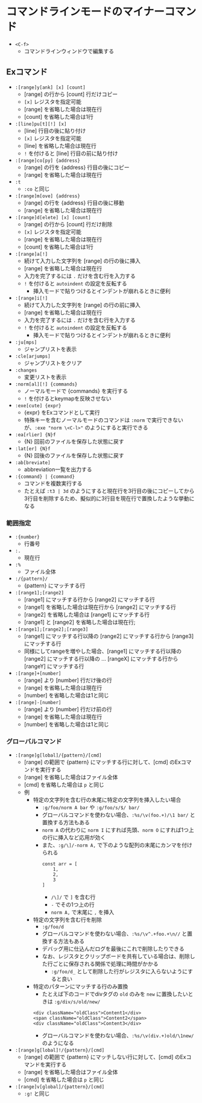 # コマンドラインモードのマイナーコマンド

- `<C-f>`
    - コマンドラインウィンドウで編集する


## Exコマンド

- `:[range]y[ank] [x] [count]`
    - [range] の行から [count] 行だけコピー
    - `[x]` レジスタを指定可能
    - [range] を省略した場合は現在行
    - [count] を省略した場合は1行
- `:[line]pu[t][!] [x]`
    - [line] 行目の後に貼り付け
    - `[x]` レジスタを指定可能
    - [line] を省略した場合は現在行
    - `!` を付けると [line] 行目の前に貼り付け
- `:[range]co[py] {address}`
    - [range] の行を {address} 行目の後にコピー
    - [range] を省略した場合は現在行
- `:t`
    - `:co` と同じ
- `:[range]m[ove] {address}`
    - [range] の行を {address} 行目の後に移動
    - [range] を省略した場合は現在行
- `:[range]d[elete] [x] [count]`
    - [range] の行から [count] 行だけ削除
    - `[x]` レジスタを指定可能
    - [range] を省略した場合は現在行
    - [count] を省略した場合は1行
- `:[range]a[!]`
    - 続けて入力した文字列を [range] の行の後に挿入
    - [range] を省略した場合は現在行
    - 入力を完了するには `.` だけを含む行を入力する
    - `!` を付けると `autoindent` の設定を反転する
        - 挿入モードで貼りつけるとインデントが崩れるときに便利
- `:[range]i[!]`
    - 続けて入力した文字列を [range] の行の前に挿入
    - [range] を省略した場合は現在行
    - 入力を完了するには `.` だけを含む行を入力する
    - `!` を付けると `autoindent` の設定を反転する
        - 挿入モードで貼りつけるとインデントが崩れるときに便利
- `:ju[mps]`
    - ジャンプリストを表示
- `:cle[arjumps]`
    - ジャンプリストをクリア
- `:changes`
    - 変更リストを表示
- `:norm[al][!] {commands}`
    - ノーマルモードで {commands} を実行する
    - `!` を付けるとkeymapを反映させない
- `:exe[cute] {expr}`
    - {expr} をExコマンドとして実行
    - 特殊キーを含むノーマルモードのコマンドは `:norm` で実行できないが、`:exe "norm \<C-l>"` のようにすると実行できる
- `:ea[rlier] {N}f`
    - {N} 回前のファイルを保存した状態に戻す
- `:lat[er] {N}f`
    - {N} 回後のファイルを保存した状態に戻す
- `:ab[breviate]`
    - abbreviation一覧を出力する
- `:{command} | {command}`
    - コマンドを複数実行する
    - たとえば `:t3 | 3d` のようにすると現在行を3行目の後にコピーしてから3行目を削除するため、擬似的に3行目を現在行で置換したような挙動になる


### 範囲指定

- `:{number}`
    - 行番号
- `:.`
    - 現在行
- `:%`
    - ファイル全体
- `:/{pattern}/`
    - {pattern} にマッチする行
- `:[range1];[range2]`
    - [range1] にマッチする行から [range2] にマッチする行
    - [range1] を省略した場合は現在行から [range2] にマッチする行
    - [range2] を省略した場合は [range1] にマッチする行
    - [range1] と [range2] を省略した場合は現在行;
- `:[range1];[range2];[range3]`
    - [range1] にマッチする行以降の [range2] にマッチする行から [range3] にマッチする行
    - 同様にしてrangeを増やした場合、[range1] にマッチする行以降の [range2] にマッチする行以降の ... [rangeX] にマッチする行から [rangeY] にマッチする行
- `:[range]+[number]`
    - [range] より [number] 行だけ後の行
    - [range] を省略した場合は現在行
    - [number] を省略した場合は1と同じ
- `:[range]-[number]`
    - [range] より [number] 行だけ前の行
    - [range] を省略した場合は現在行
    - [number] を省略した場合は1と同じ


### グローバルコマンド

- `:[range]g[lobal]/{pattern}/[cmd]`
    - [range] の範囲で {pattern} にマッチする行に対して、[cmd] のExコマンドを実行する
    - [range] を省略した場合はファイル全体
    - [cmd] を省略した場合は `p` と同じ
    - 例
        - 特定の文字列を含む行の末尾に特定の文字列を挿入したい場合
            - `:g/foo/norm A bar` や `:g/foo/s/$/ bar/`
            - グローバルコマンドを使わない場合、`:%s/\v(foo.+)/\1 bar/` と置換する方法もある
            - `norm A` の代わりに `norm I` にすれば先頭、`norm O` にすれば1つ上の行に挿入など応用が効く
            - また、`:g/\]/-norm A,` で下のような配列の末尾にカンマを付けられる
                ```
                const arr = [
                    1,
                    2,
                    3
                ]
                ```
                - `/\]/` で `]` を含む行
                - `-` でその1つ上の行
                - `norm A,` で末尾に `,` を挿入
        - 特定の文字列を含む行を削除
            - `:g/foo/d`
            - グローバルコマンドを使わない場合、`:%s/\v^.+foo.+\n//` と置換する方法もある
            - デバッグ用に仕込んだログを最後にこれで削除したりできる
            - なお、レジスタとクリップボードを共有している場合は、削除した行ごとに保存される関係で処理に時間がかかる
                - `:g/foo/d_` として削除した行がレジスタに入らないようにすると良い
        - 特定のパターンにマッチする行のみ置換
            - たとえば下のコードでdivタグの `old` のみを `new` に置換したいときは `:g/div/s/old/new/`
            ```
            <div className="oldClass">Content1</div>
            <span className="oldClass">Content2</span>
            <div className="oldClass">Content3</div>
            ```
            - グローバルコマンドを使わない場合、`:%s/\v(div.+)old/\1new/` のようになる
- `:[range]g[lobal]!/{pattern}/[cmd]`
    - [range] の範囲で {pattern} にマッチしない行に対して、[cmd] のExコマンドを実行する
    - [range] を省略した場合はファイル全体
    - [cmd] を省略した場合は `p` と同じ
- `:[range]v[global]/{pattern}/[cmd]`
    - `:g!` と同じ
